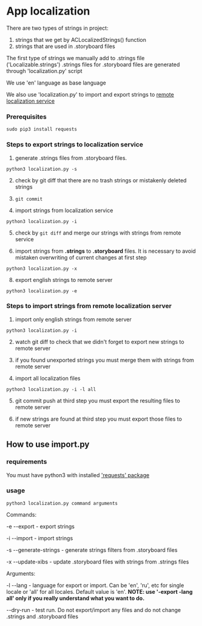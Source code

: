 # App localization

There are two types of strings in project: 
1) strings that we get by ACLocalizedStrings() function
2) strings that are used in .storyboard files

The first type of strings we manually add to .strings file ('Localizable.strings')
.strings files for .storyboard files are generated through 'localization.py' script

We use 'en' language as base language

We also use 'localization.py' to import and export strings to [remote localization service](https://crowdin.com/project/adguard-applications)

### Prerequisites

```
sudo pip3 install requests
```


### Steps to export strings to localization service

1) generate .strings files from .storyboard files. 

`python3 localization.py -s`

2) check by git diff that there are no trash strings or mistakenly deleted strings

3) `git commit`

4) import strings from localization service

`python3 localization.py -i`

5) check by `git diff` and merge our strings with strings from remote service

6) import strings from **.strings** to **.storyboard** files. It is necessary to avoid mistaken overwriting of current changes at first step

`python3 localization.py -x`

8) export english strings to remote server

`python3 localization.py -e`



### Steps to import strings from remote localization server

1) import only english strings from remote server

`python3 localization.py -i`

2) watch git diff to check that we didn't forget to export new strings to remote server

3) if you found unexported strings you must merge them with strings from remote server

4) import all localization files

`python3 localization.py -i -l all`

5) git commit push at third step you must export the resulting files to remote server

6) if new strings are found at third step you must export those files to remote server


## How to use import.py

### requirements

You must have python3 with installed ['requests' package](https://2.python-requests.org/en/master/user/install/)

### usage

`python3 localization.py command arguments`

Commands:

 -e --export - export strings

 -i --import - import strings

 -s --generate-strings - generate strings filters from .storyboard files

 -x --update-xibs - update .storyboard files with strings from .strings files

Arguments:

-l --lang - language for export or import. Can be 'en', 'ru', etc for single locale or 'all' for all locales. Default value is 'en'. **NOTE: use '-export -lang all' only if you really understand what you want to do.**

--dry-run - test run. Do not export/import any files and do not change .strings and .storyboard files
